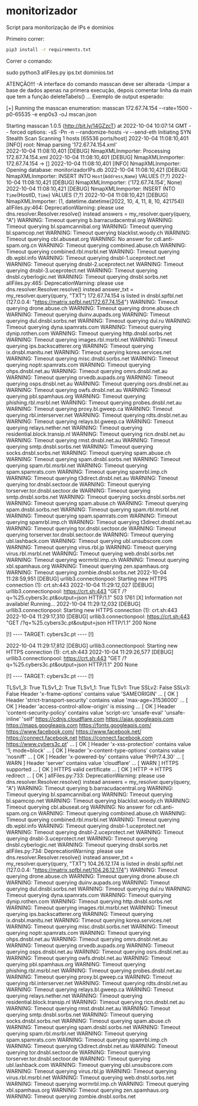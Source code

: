 # monitorizador
Script para monitorização de IPs e domínios

Primeiro correr:

```bash
pip3 install -r requirements.txt
```
Correr o comando:

sudo python3 allFiles.py ips.txt dominios.txt 

ATENÇÃO!!!
-A interface do comando masscan deve ser alterada 
-Limpar a base de dados apenas na primera execução, depois comentar linha da main que
tem a função deleteTabels() 
...
Exemplo de output esperado:

[+] Running the masscan enumeration:  masscan 172.67.74.154 --rate=1500 -p0-65535 -e enp0s3 -oJ mscan.json

Starting masscan 1.0.5 (http://bit.ly/14GZzcT) at 2022-10-04 10:07:14 GMT
 -- forced options: -sS -Pn -n --randomize-hosts -v --send-eth
Initiating SYN Stealth Scan
Scanning 1 hosts [65536 ports/host]
2022-10-04 11:08:10,401 [INFO] root: Nmap parsing '172.67.74.154.xml'        
2022-10-04 11:08:10,401 [DEBUG] NmapXMLInmporter: Processing 172.67.74.154.xml
2022-10-04 11:08:10,401 [DEBUG] NmapXMLInmporter: 172.67.74.154 -> []
2022-10-04 11:08:10,401 [INFO] NmapXMLInmporter: Opening database: monitorizadorIPs.db
2022-10-04 11:08:10,421 [DEBUG] NmapXMLInmporter: INSERT INTO `Host`(`Address`,`Name`) VALUES (?,?)
2022-10-04 11:08:10,421 [DEBUG] NmapXMLInmporter: ('172.67.74.154', None)
2022-10-04 11:08:10,421 [DEBUG] NmapXMLInmporter: INSERT INTO `Time`(HostID, `Time`) VALUES (?,?)
2022-10-04 11:08:10,421 [DEBUG] NmapXMLInmporter: (1, datetime.datetime(2022, 10, 4, 11, 8, 10, 421754))
allFiles.py:464: DeprecationWarning: please use dns.resolver.Resolver.resolve() instead
  answers = my_resolver.query(query, "A")
WARNING: Timeout querying b.barracudacentral.org
WARNING: Timeout querying bl.spamcannibal.org
WARNING: Timeout querying bl.spamcop.net
WARNING: Timeout querying blacklist.woody.ch
WARNING: Timeout querying cbl.abuseat.org
WARNING: No answer for cdl.anti-spam.org.cn
WARNING: Timeout querying combined.abuse.ch
WARNING: Timeout querying combined.rbl.msrbl.net
WARNING: Timeout querying db.wpbl.info
WARNING: Timeout querying dnsbl-1.uceprotect.net
WARNING: Timeout querying dnsbl-2.uceprotect.net
WARNING: Timeout querying dnsbl-3.uceprotect.net
WARNING: Timeout querying dnsbl.cyberlogic.net
WARNING: Timeout querying dnsbl.sorbs.net
allFiles.py:465: DeprecationWarning: please use dns.resolver.Resolver.resolve() instead
  answer_txt = my_resolver.query(query, "TXT")
172.67.74.154 is listed in dnsbl.spfbl.net (127.0.0.4: "https://matrix.spfbl.net/172.67.74.154")
WARNING: Timeout querying drone.abuse.ch
WARNING: Timeout querying drone.abuse.ch
WARNING: Timeout querying duinv.aupads.org
WARNING: Timeout querying dul.dnsbl.sorbs.net
WARNING: Timeout querying dul.ru
WARNING: Timeout querying dyna.spamrats.com
WARNING: Timeout querying dynip.rothen.com
WARNING: Timeout querying http.dnsbl.sorbs.net
WARNING: Timeout querying images.rbl.msrbl.net
WARNING: Timeout querying ips.backscatterer.org
WARNING: Timeout querying ix.dnsbl.manitu.net
WARNING: Timeout querying korea.services.net
WARNING: Timeout querying misc.dnsbl.sorbs.net
WARNING: Timeout querying noptr.spamrats.com
WARNING: Timeout querying ohps.dnsbl.net.au
WARNING: Timeout querying omrs.dnsbl.net.au
WARNING: Timeout querying orvedb.aupads.org
WARNING: Timeout querying osps.dnsbl.net.au
WARNING: Timeout querying osrs.dnsbl.net.au
WARNING: Timeout querying owfs.dnsbl.net.au
WARNING: Timeout querying pbl.spamhaus.org
WARNING: Timeout querying phishing.rbl.msrbl.net
WARNING: Timeout querying probes.dnsbl.net.au
WARNING: Timeout querying proxy.bl.gweep.ca
WARNING: Timeout querying rbl.interserver.net
WARNING: Timeout querying rdts.dnsbl.net.au
WARNING: Timeout querying relays.bl.gweep.ca
WARNING: Timeout querying relays.nether.net
WARNING: Timeout querying residential.block.transip.nl
WARNING: Timeout querying ricn.dnsbl.net.au
WARNING: Timeout querying rmst.dnsbl.net.au
WARNING: Timeout querying smtp.dnsbl.sorbs.net
WARNING: Timeout querying socks.dnsbl.sorbs.net
WARNING: Timeout querying spam.abuse.ch
WARNING: Timeout querying spam.dnsbl.sorbs.net
WARNING: Timeout querying spam.rbl.msrbl.net
WARNING: Timeout querying spam.spamrats.com
WARNING: Timeout querying spamrbl.imp.ch
WARNING: Timeout querying t3direct.dnsbl.net.au
WARNING: Timeout querying tor.dnsbl.sectoor.de
WARNING: Timeout querying torserver.tor.dnsbl.sectoor.de
WARNING: Timeout querying smtp.dnsbl.sorbs.net
WARNING: Timeout querying socks.dnsbl.sorbs.net
WARNING: Timeout querying spam.abuse.ch
WARNING: Timeout querying spam.dnsbl.sorbs.net
WARNING: Timeout querying spam.rbl.msrbl.net
WARNING: Timeout querying spam.spamrats.com
WARNING: Timeout querying spamrbl.imp.ch
WARNING: Timeout querying t3direct.dnsbl.net.au
WARNING: Timeout querying tor.dnsbl.sectoor.de
WARNING: Timeout querying torserver.tor.dnsbl.sectoor.de
WARNING: Timeout querying ubl.lashback.com
WARNING: Timeout querying ubl.unsubscore.com
WARNING: Timeout querying virus.rbl.jp
WARNING: Timeout querying virus.rbl.msrbl.net
WARNING: Timeout querying web.dnsbl.sorbs.net
WARNING: Timeout querying wormrbl.imp.ch
WARNING: Timeout querying xbl.spamhaus.org
WARNING: Timeout querying zen.spamhaus.org
WARNING: Timeout querying zombie.dnsbl.sorbs.net
2022-10-04 11:28:59,951 [DEBUG] urllib3.connectionpool: Starting new HTTPS connection (1): crt.sh:443
2022-10-04 11:29:12,027 [DEBUG] urllib3.connectionpool: https://crt.sh:443 "GET /?q=%25.cybers3c.pt&output=json HTTP/1.1" 503 1761
[X] Information not available! Running...
2022-10-04 11:29:12,032 [DEBUG] urllib3.connectionpool: Starting new HTTPS connection (1): crt.sh:443
2022-10-04 11:29:17,310 [DEBUG] urllib3.connectionpool: https://crt.sh:443 "GET /?q=%25.cybers3c.pt&output=json HTTP/1.1" 200 None

[!] ---- TARGET: cybers3c.pt ---- [!] 

2022-10-04 11:29:17,812 [DEBUG] urllib3.connectionpool: Starting new HTTPS connection (1): crt.sh:443
2022-10-04 11:29:26,577 [DEBUG] urllib3.connectionpool: https://crt.sh:443 "GET /?q=%25.cybers3c.pt&output=json HTTP/1.1" 200 None

[!] ---- TARGET: cybers3c.pt ---- [!] 

TLSv1_3: True
TLSv1_2: True
TLSv1_1: True
TLSv1: True
SSLv2: False
SSLv3: False
Header 'x-frame-options' contains value 'SAMEORIGIN' ... [ OK ]
Header 'strict-transport-security' contains value 'max-age=31536000' ... [ OK ]
Header 'access-control-allow-origin' is missing ... [ OK ]
Header 'content-security-policy' contains value 'script-src 'unsafe-eval' 'unsafe-inline' 'self' https://cdnjs.cloudflare.com https://ajax.googleapis.com https://maps.googleapis.com https://fonts.googleapis.com/ https://www.facebook.com/ https://www.facebook.net/ https://connect.facebook.net https://connect.facebook.com https://www.cybers3c.pt' ... [ OK ]
Header 'x-xss-protection' contains value '1; mode=block' ... [ OK ]
Header 'x-content-type-options' contains value 'nosniff' ... [ OK ]
Header 'x-powered-by' contains value 'PHP/7.4.30' ... [ WARN ]
Header 'server' contains value 'cloudflare' ... [ WARN ]
HTTPS supported ... [ OK ]
HTTPS valid certificate ... [ OK ]
HTTP -> HTTPS redirect ... [ OK ]
allFiles.py:733: DeprecationWarning: please use dns.resolver.Resolver.resolve() instead
  answers = my_resolver.query(query, "A")
WARNING: Timeout querying b.barracudacentral.org
WARNING: Timeout querying bl.spamcannibal.org
WARNING: Timeout querying bl.spamcop.net
WARNING: Timeout querying blacklist.woody.ch
WARNING: Timeout querying cbl.abuseat.org
WARNING: No answer for cdl.anti-spam.org.cn
WARNING: Timeout querying combined.abuse.ch
WARNING: Timeout querying combined.rbl.msrbl.net
WARNING: Timeout querying db.wpbl.info
WARNING: Timeout querying dnsbl-1.uceprotect.net
WARNING: Timeout querying dnsbl-2.uceprotect.net
WARNING: Timeout querying dnsbl-3.uceprotect.net
WARNING: Timeout querying dnsbl.cyberlogic.net
WARNING: Timeout querying dnsbl.sorbs.net
allFiles.py:734: DeprecationWarning: please use dns.resolver.Resolver.resolve() instead
  answer_txt = my_resolver.query(query, "TXT")
104.26.12.174 is listed in dnsbl.spfbl.net (127.0.0.4: "https://matrix.spfbl.net/104.26.12.174")
WARNING: Timeout querying drone.abuse.ch
WARNING: Timeout querying drone.abuse.ch
WARNING: Timeout querying duinv.aupads.org
WARNING: Timeout querying dul.dnsbl.sorbs.net
WARNING: Timeout querying dul.ru
WARNING: Timeout querying dyna.spamrats.com
WARNING: Timeout querying dynip.rothen.com
WARNING: Timeout querying http.dnsbl.sorbs.net
WARNING: Timeout querying images.rbl.msrbl.net
WARNING: Timeout querying ips.backscatterer.org
WARNING: Timeout querying ix.dnsbl.manitu.net
WARNING: Timeout querying korea.services.net
WARNING: Timeout querying misc.dnsbl.sorbs.net
WARNING: Timeout querying noptr.spamrats.com
WARNING: Timeout querying ohps.dnsbl.net.au
WARNING: Timeout querying omrs.dnsbl.net.au
WARNING: Timeout querying orvedb.aupads.org
WARNING: Timeout querying osps.dnsbl.net.au
WARNING: Timeout querying osrs.dnsbl.net.au
WARNING: Timeout querying owfs.dnsbl.net.au
WARNING: Timeout querying pbl.spamhaus.org
WARNING: Timeout querying phishing.rbl.msrbl.net
WARNING: Timeout querying probes.dnsbl.net.au
WARNING: Timeout querying proxy.bl.gweep.ca
WARNING: Timeout querying rbl.interserver.net
WARNING: Timeout querying rdts.dnsbl.net.au
WARNING: Timeout querying relays.bl.gweep.ca
WARNING: Timeout querying relays.nether.net
WARNING: Timeout querying residential.block.transip.nl
WARNING: Timeout querying ricn.dnsbl.net.au
WARNING: Timeout querying rmst.dnsbl.net.au
WARNING: Timeout querying smtp.dnsbl.sorbs.net
WARNING: Timeout querying socks.dnsbl.sorbs.net
WARNING: Timeout querying spam.abuse.ch
WARNING: Timeout querying spam.dnsbl.sorbs.net
WARNING: Timeout querying spam.rbl.msrbl.net
WARNING: Timeout querying spam.spamrats.com
WARNING: Timeout querying spamrbl.imp.ch
WARNING: Timeout querying t3direct.dnsbl.net.au
WARNING: Timeout querying tor.dnsbl.sectoor.de
WARNING: Timeout querying torserver.tor.dnsbl.sectoor.de
WARNING: Timeout querying ubl.lashback.com
WARNING: Timeout querying ubl.unsubscore.com
WARNING: Timeout querying virus.rbl.jp
WARNING: Timeout querying virus.rbl.msrbl.net
WARNING: Timeout querying web.dnsbl.sorbs.net
WARNING: Timeout querying wormrbl.imp.ch
WARNING: Timeout querying xbl.spamhaus.org
WARNING: Timeout querying zen.spamhaus.org
WARNING: Timeout querying zombie.dnsbl.sorbs.net



